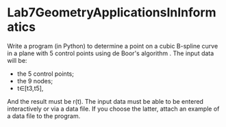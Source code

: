 # Lab7GeometryApplicationsInInformatics

Write a program (in Python) to determine a point on a cubic B-spline curve in a plane with 5 control points using de Boor's algorithm . The input data will be:
- the 5 control points;
- the 9 nodes;
- t∈[t3,t5], 
 
And the result must be r(t). The input data must be able to be entered interactively or via a data file. If you choose the latter, attach an example of a data file to the program.
